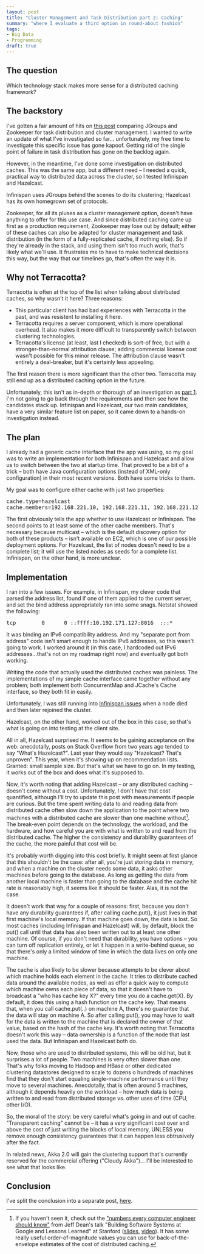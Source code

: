 ```yaml
--- 
layout: post
title: "Cluster Management and Task Distribution part 2: Caching"
summary: "where I evaluate a third option in round-about fashion"
tags: 
- Big Data
- Programming
draft: true
---
```


<h2>The question</h2>
Which technology stack makes more sense for a distributed caching framework?

<h2>The backstory</h2>

I've gotten a fair amount of hits on <a href="http://www.matt-thinks-so.com/2011/01/29/cluster-management-and-task-distribution-zookeeper-vs-jgroups.html">this post</a> comparing JGroups and Zookeeper for task distribution and cluster management. 
I wanted to write an update of what I've investigated so far... unfortunately, my free time to investigate this specific issue has gone kapoof. Getting rid of the single point of failure in task distribution has gone on the backlog again. 

However, in the meantime, I've done some investigation on distributed caches. This was the same app, but a different need – I needed a quick, practical way to distributed data across the cluster, so I tested Infinispan and Hazelcast. <br>

Infinispan uses JGroups behind the scenes to do its clustering; Hazelcast has its own homegrown set of protocols.

Zookeeper, for all its pluses as a cluster management option, doesn't have anything to offer for this use case. And since distributed caching came up first as a production requirement, Zookeeper may lose out by default; either of these caches can also be adapted for cluster management and task distribution (in the form of a fully-replicated cache, if nothing else). So if they're already in the stack, and using them isn't too much work, that's likely what we'll use. It frustrates me to have to make technical decisions this way, but the way that our timelines go, that's often the way it is. 

<h2>Why not Terracotta?</h2>

Terracotta is often at the top of the list when talking about distributed caches, so why wasn't it here? 
Three reasons: 
<ul>
  <li>This particular client has had bad experiences with Terracotta in the past, and was resistent to installing it here.</li>
  <li>Terracotta requires a server component, which is more operational overhead.  It also makes it more difficult to transparently switch between clustering technologies.</li>
  <li>Terracotta's license (at least, last I checked) is sort-of free, but with a stronger-than-normal attribution clause; adding commercial license cost wasn't possible for this minor release. The attribution clause wasn't entirely a deal-breaker, but it's certainly less appealing.</li>
</ul>

The first reason there is more significant than the other two. Terracotta may still end up as a distributed caching option in the future.

Unfortunately, this isn't as in-depth or thorough of an investigation as <a href="http://www.matt-thinks-so.com/2011/01/29/cluster-management-and-task-distribution-zookeeper-vs-jgroups.html">part 1</a>. I'm not going to go back through the requirements and then see how the candidates stack up. Infinispan and Hazelcast, our two main candidates, have a very similar feature list on paper, so it came down to a hands-on investigation instead. 

<h2>The plan</h2>

I already had a generic cache interface that the app was using, so my goal was to write an implementation for both Infinispan and Hazelcast and allow us to switch between the two at startup time. That proved to be a bit of a trick – both have Java configuration options (instead of XML-only configuration) in their most recent versions. Both have some tricks to them.<br>

My goal was to configure either cache with just two properties: 
<pre>
cache.type=hazelcast
cache.members=192.168.221.10, 192.168.221.11, 192.168.221.12, 192.168.221.13
</pre>

The first obviously tells the app whether to use Hazelcast or Infinispan. The second points to at least some of the other cache members. That's necessary because multicast – which is the default discovery option for both of these products – isn't available on EC2, which is one of our possible deployment options. For Hazelcast, the list of nodes doesn't need to be a complete list; it will use the listed nodes as seeds for a complete list. Infinispan, on the other hand, is more unclear.

<h2>Implementation</h2>

I ran into a few issues. For example, in Infinispan, my clever code that parsed the address list, found if one of them applied to the current server, and set the bind address appropriately ran into some snags.  Netstat showed the following: 

<pre>
tcp        0      0 ::ffff:10.192.171.127:8016  :::*                        LISTEN      
</pre>

It was binding an IPv6 compatibility address. And my "separate port from address" code isn't smart enough to handle IPv6 addresses, so this wasn't going to work.
I worked around it (in this case, I hardcoded out IPv6 addresses...that's not on my roadmap right now) and eventually got both working.

Writing the code that actually used the distributed caches was painless. The implementations of my simple cache interface came together without any problem; both implement both ConcurrentMap and JCache's Cache interface, so they both fit in easily.

Unfortunately, I was still running into <a href="https://issues.jboss.org/browse/JGRP-1253">Infinispan issues</a> when a node died and then later rejoined the cluster. 

Hazelcast, on the other hand, worked out of the box in this case, so that's what is going on into testing at the client site.

All in all, Hazelcast surprised me.  It seems to be gaining acceptance on the web:  anecdotally, posts on Stack Overflow from two years ago tended to say "What's Hazelcast?".  Last year they would say "Hazelcast? That's unproven". This year, when it's showing up on recommendation lists. Granted: small sample size. But that's what we have to go on.
In my testing, it works out of the box and does what it's supposed to.

Now, it's worth noting that adding Hazelcast – or any distributed caching – doesn't come without a cost. Unfortunately, I don't have that cost quantified, although I'll try to update this post with measurements if people are curious. But the time spent writing data to and reading data from distributed cache often slow down the application to the point where two machines with a distributed cache are slower than one machine without[^1]. The break-even point depends on the technology, the workload, and the hardware, and how careful you are with what is written to and read from the distributed cache. The higher the consistency and durability guarantees of the cache, the more painful that cost will be.  

It's probably worth digging into this cost briefly. It might seem at first glance that this shouldn't be the case: after all, you're just storing data in memory, and when a machine on the cluster needs some data, it asks other machines before going to the database. As long as getting the data from another local machine is faster than going to the database and the cache hit rate is reasonably high, it seems like it should be faster.  Alas, it is not the case. 

It doesn't work that way for a couple of reasons: first, because you don't have any durability guarantees if, after calling cache.put(), it just lives in that first machine's local memory. If that machine goes down, the data is lost. So most caches (including Infinispan and Hazelcast) will, by default, block the put() call until that data has also been written out to at least one other machine. Of course, if you don't need that durability, you have options – you can turn off replication entirely, or let it happen in a write-behind queue, so that there's only a limited window of time in which the data lives on only one machine.

The cache is also likely to be slower because attempts to be clever about which machine holds each element in the cache. It tries to distribute cached data around the available nodes, as well as offer a quick way to compute which machine owns each piece of data, so that it doesn't have to broadcast a "who has cache key X?" every time you do a cache.get(X).  By default, it does this using a hash function on the cache key.  That means that, when you call cache.put(..) on machine A, there's no guarantee that the data will stay on machine A. So after calling put(), you may have to wait for the data is written to the machine that is declared the owner of that value, based on the hash of the cache key. It's worth noting that Terracotta doesn't work this way – data ownership is a function of the node that last used the data. But Infinispan and Hazelcast both do. 

Now, those who are used to distributed systems, this will be old hat, but it surprises a lot of people.  Two machines is very often slower than one. That's why folks moving to Hadoop and HBase or other dedicated clustering datastores designed to scale to dozens o hundreds of machines find that they don't start equaling single-machine performance until they move to several machines. Anecdotally, that is often around 5 machines, although it depends heavily on the workload – how much data is being written to and read from distributed storage vs. other uses of time (CPU, other I/O). 

So, the moral of the story: be very careful what's going in and out of cache. "Transparent caching" cannot be – it has a very significant cost over and above the cost of just writing the blocks of local memory, UNLESS you remove enough consistency guarantees that it can happen less obtrusively after the fact.

  [^1]:  If you haven't seen it, check out the ["numbers every computer engineer should know"](http://www.quora.com/What-are-the-numbers-that-every-computer-engineer-should-know-according-to-Jeff-Dean) from Jeff Dean's talk "Building Software Systems at Google and Lessons Learned" at Stanford ([slides](http://www.cs.cornell.edu/projects/ladis2009/talks/dean-keynote-ladis2009.pdf), [video](http://goo.gl/0MznW])).  It has some really useful order-of-magnitude values you can use for back-of-the-envelope estimates of the cost of distributed caching.

In related news, Akka 2.0 will gain the clustering support that's currently reserved for the commercial offering ("Cloudy Akka")... I'll be interested to see what that looks like. 

<h2>Conclusion</h2>

I've split the conclusion into a separate post, [here](/2011/11/05/cluster-management-and-task-distribution-part-3.html).

